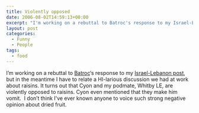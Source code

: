 ```yaml
---
title: Violently opposed
date: 2006-08-02T14:59:13+00:00
excerpt: "I'm working on a rebuttal to Batroc's response to my Israel-Lebanon post, but in the meantime I have to relate a"
layout: post
categories:
  - Funny
  - People
tags:
  - food
---
```

I&#8217;m working on a rebuttal to [Batroc](http://budblog.frymybacon.com/)&#8216;s response to my [Israel-Lebanon post](/the-israel-lebanon-folderol.html), but in the meantime I have to relate a HI-larious discussion we had at work about raisins. It turns out that Cyon and my podmate, Whitby LE, are violently opposed to raisins. Cyon even mentioned that they make him vomit.  I don&#8217;t think I&#8217;ve ever known anyone to voice such strong negative opinion about dried fruit.